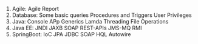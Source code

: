 1. Agile:
      Agile Report
2. Database:
      Some basic queries
      Procedures and Triggers
      User Privileges
3. Java:
      Console APp
      Generics
      Lamda
      Threading
      File Operations
4. Java EE:
      JNDI
      JAXB
      SOAP
      REST-APIs
      JMS-MQ
      RMI
5. SpringBoot:
      IoC
      JPA
      JDBC
      SOAP
      HQL
      Autowire
     
     
